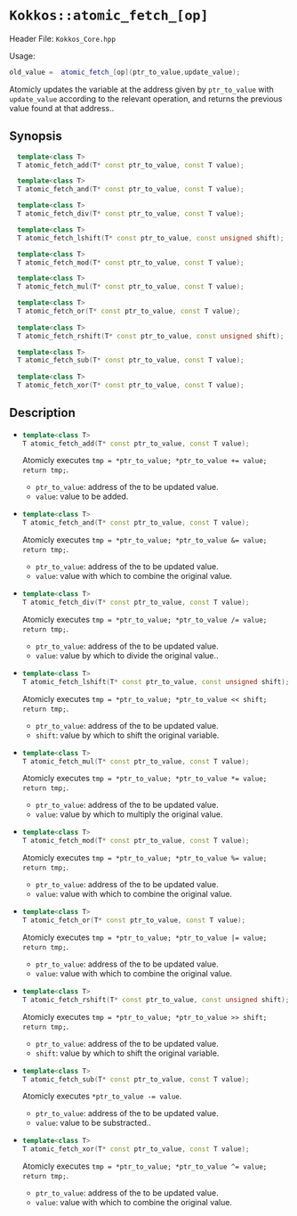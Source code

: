 # `Kokkos::atomic_fetch_[op]`

Header File: `Kokkos_Core.hpp`

Usage:
  ```c++
  old_value =  atomic_fetch_[op](ptr_to_value,update_value);
  ```

Atomicly updates the variable at the address given by `ptr_to_value` with `update_value` according to the relevant operation, 
and returns the previous value found at that address..

## Synopsis

```c++
  template<class T>
  T atomic_fetch_add(T* const ptr_to_value, const T value);

  template<class T>
  T atomic_fetch_and(T* const ptr_to_value, const T value);

  template<class T>
  T atomic_fetch_div(T* const ptr_to_value, const T value);

  template<class T>
  T atomic_fetch_lshift(T* const ptr_to_value, const unsigned shift);

  template<class T>
  T atomic_fetch_mod(T* const ptr_to_value, const T value);

  template<class T>
  T atomic_fetch_mul(T* const ptr_to_value, const T value);

  template<class T>
  T atomic_fetch_or(T* const ptr_to_value, const T value);
  
  template<class T>
  T atomic_fetch_rshift(T* const ptr_to_value, const unsigned shift);

  template<class T>
  T atomic_fetch_sub(T* const ptr_to_value, const T value);
  
  template<class T>
  T atomic_fetch_xor(T* const ptr_to_value, const T value);
```

## Description

* ```c++
  template<class T>
  T atomic_fetch_add(T* const ptr_to_value, const T value);
  ```

  Atomicly executes `tmp = *ptr_to_value; *ptr_to_value += value; return tmp;`. 
  * `ptr_to_value`: address of the to be updated value.
  * `value`: value to be added.

* ```c++
  template<class T>
  T atomic_fetch_and(T* const ptr_to_value, const T value);
  ```

  Atomicly executes `tmp = *ptr_to_value; *ptr_to_value &= value; return tmp;`. 
  * `ptr_to_value`: address of the to be updated value.
  * `value`: value with which to combine the original value. 

* ```c++
  template<class T>
  T atomic_fetch_div(T* const ptr_to_value, const T value);
  ```

  Atomicly executes `tmp = *ptr_to_value; *ptr_to_value /= value; return tmp;`. 
  * `ptr_to_value`: address of the to be updated value.
  * `value`: value by which to divide the original value.. 

* ```c++
  template<class T>
  T atomic_fetch_lshift(T* const ptr_to_value, const unsigned shift);
  ```

  Atomicly executes `tmp = *ptr_to_value; *ptr_to_value << shift; return tmp;`. 
  * `ptr_to_value`: address of the to be updated value.
  * `shift`: value by which to shift the original variable.

* ```c++
  template<class T>
  T atomic_fetch_mul(T* const ptr_to_value, const T value);
  ```

  Atomicly executes `tmp = *ptr_to_value; *ptr_to_value *= value; return tmp;`. 
  * `ptr_to_value`: address of the to be updated value.
  * `value`: value by which to multiply the original value. 

* ```c++
  template<class T>
  T atomic_fetch_mod(T* const ptr_to_value, const T value);
  ```

  Atomicly executes `tmp = *ptr_to_value; *ptr_to_value %= value; return tmp;`. 
  * `ptr_to_value`: address of the to be updated value.
  * `value`: value with which to combine the original value. 

* ```c++
  template<class T>
  T atomic_fetch_or(T* const ptr_to_value, const T value);
  ```

  Atomicly executes `tmp = *ptr_to_value; *ptr_to_value |= value; return tmp;`. 
  * `ptr_to_value`: address of the to be updated value.
  * `value`: value with which to combine the original value. 

* ```c++
  template<class T>
  T atomic_fetch_rshift(T* const ptr_to_value, const unsigned shift);
  ```

  Atomicly executes `tmp = *ptr_to_value; *ptr_to_value >> shift; return tmp;`. 
  * `ptr_to_value`: address of the to be updated value.
  * `shift`: value by which to shift the original variable.

* ```c++
  template<class T>
  T atomic_fetch_sub(T* const ptr_to_value, const T value);
  ```

  Atomicly executes `*ptr_to_value -= value`. 
  * `ptr_to_value`: address of the to be updated value.
  * `value`: value to be substracted.. 

* ```c++
  template<class T>
  T atomic_fetch_xor(T* const ptr_to_value, const T value);
  ```

  Atomicly executes `tmp = *ptr_to_value; *ptr_to_value ^= value; return tmp;`. 
  * `ptr_to_value`: address of the to be updated value.
  * `value`: value with which to combine the original value. 

